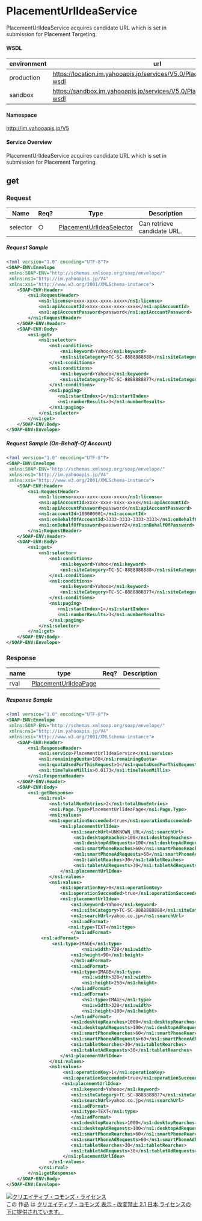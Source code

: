 # PlacementUrlIdeaService
PlacementUrlIdeaService acquires candidate URL which is set in submission for Placement Targeting. 
#### WSDL
| environment | url |
|---|---|
| production  | https://location.im.yahooapis.jp/services/V5.0/PlacementUrlIdeaService?wsdl|
| sandbox  | https://sandbox.im.yahooapis.jp/services/V5.0/PlacementUrlIdeaService?wsdl|
#### Namespace
http://im.yahooapis.jp/V5
#### Service Overview
PlacementUrlIdeaService acquires candidate URL which is set in submission for Placement Targeting.

## get
### Request

| Name | Req? | Type | Description | 
|---|---|---|---|
| selector | ○ | [PlacementUrlIdeaSelector](../data/PlacementUrlIdeaSelector.md) | Can retrieve candidate URL. | 

##### Request Sample
```xml
<?xml version="1.0" encoding="UTF-8"?>
<SOAP-ENV:Envelope
 xmlns:SOAP-ENV="http://schemas.xmlsoap.org/soap/envelope/"
 xmlns:ns1="http://im.yahooapis.jp/V4"
 xmlns:xsi="http://www.w3.org/2001/XMLSchema-instance">
    <SOAP-ENV:Header>
        <ns1:RequestHeader>
            <ns1:license>xxxx-xxxx-xxxx-xxxx</ns1:license>
            <ns1:apiAccountId>xxxx-xxxx-xxxx-xxxx</ns1:apiAccountId>
            <ns1:apiAccountPassword>password</ns1:apiAccountPassword>
        </ns1:RequestHeader>
    </SOAP-ENV:Header>
    <SOAP-ENV:Body>
        <ns1:get>
            <ns1:selector>
                <ns1:conditions>
                    <ns1:keyword>Yahoo</ns1:keyword>
                    <ns1:siteCategory>TC-SC-8888888888</ns1:siteCategory>
                </ns1:conditions> 
                <ns1:conditions>
                    <ns1:keyword>Yahooo</ns1:keyword>
                    <ns1:siteCategory>TC-SC-8888888877</ns1:siteCategory>
                </ns1:conditions> 
                <ns1:paging>
                   <ns1:startIndex>1</ns1:startIndex>
                   <ns1:numberResults>3</ns1:numberResults>
                </ns1:paging>
            </ns1:selector>
        </ns1:get>
    </SOAP-ENV:Body>
</SOAP-ENV:Envelope>
```

##### Request Sample (On-Behalf-Of Account) 
```xml
<?xml version="1.0" encoding="UTF-8"?>
<SOAP-ENV:Envelope
 xmlns:SOAP-ENV="http://schemas.xmlsoap.org/soap/envelope/"
 xmlns:ns1="http://im.yahooapis.jp/V4"
 xmlns:xsi="http://www.w3.org/2001/XMLSchema-instance">
    <SOAP-ENV:Header>
        <ns1:RequestHeader>
            <ns1:license>xxxx-xxxx-xxxx-xxxx</ns1:license>
            <ns1:apiAccountId>xxxx-xxxx-xxxx-xxxx</ns1:apiAccountId>
            <ns1:apiAccountPassword>password</ns1:apiAccountPassword>
            <ns1:accountId>100000001</ns1:accountId>
            <ns1:onBehalfOfAccountId>3333-3333-3333-3333</ns1:onBehalfOfAccountId>
            <ns1:onBehalfOfPassword>password2</ns1:onBehalfOfPassword>
        </ns1:RequestHeader>
    </SOAP-ENV:Header>
    <SOAP-ENV:Body>
        <ns1:get>
            <ns1:selector>
                <ns1:conditions>
                    <ns1:keyword>Yahoo</ns1:keyword>
                    <ns1:siteCategory>TC-SC-8888888888</ns1:siteCategory>
                </ns1:conditions> 
                <ns1:conditions>
                    <ns1:keyword>Yahooo</ns1:keyword>
                    <ns1:siteCategory>TC-SC-8888888877</ns1:siteCategory>
                </ns1:conditions> 
                <ns1:paging>
                   <ns1:startIndex>1</ns1:startIndex>
                   <ns1:numberResults>3</ns1:numberResults>
                </ns1:paging>
            </ns1:selector>
        </ns1:get>
    </SOAP-ENV:Body>
</SOAP-ENV:Envelope>
```

### Response
| name | type | Req? | Description | 
|---|---|---|---|
| rval | [PlacementUrlIdeaPage](../data/PlacementUrlIdeaPage.md) |  |  | 

##### Response Sample
```xml
<?xml version="1.0" encoding="UTF-8"?>
<SOAP-ENV:Envelope
 xmlns:SOAP-ENV="http://schemas.xmlsoap.org/soap/envelope/"
 xmlns:ns1="http://im.yahooapis.jp/V4"
 xmlns:xsi="http://www.w3.org/2001/XMLSchema-instance">
    <SOAP-ENV:Header>
        <ns1:ResponseHeader>
            <ns1:service>PlacementUrlIdeaService</ns1:service>
            <ns1:remainingQuota>100</ns1:remainingQuota>
            <ns1:quotaUsedForThisRequest>1</ns1:quotaUsedForThisRequest>
            <ns1:timeTakenMillis>0.0173</ns1:timeTakenMillis>
        </ns1:ResponseHeader>
    </SOAP-ENV:Header>
    <SOAP-ENV:Body>
        <ns1:getResponse>
            <ns1:rval>
                <ns1:totalNumEntries>2</ns1:totalNumEntries>
                <ns1:Page.Type>PlacementUrlIdeaPage</ns1:Page.Type>
                <ns1:values>
                <ns1:operationSucceeded>true</ns1:operationSucceeded>
                    <ns1:placementUrlIdea>
                        <ns1:searchUrl>UNKNOWN_URL</ns1:searchUrl>
                         <ns1:desktopReaches>100</ns1:desktopReaches>
                         <ns1:desktopAdRequests>100</ns1:desktopAdRequests>
                         <ns1:smartPhoneReaches>60</ns1:smartPhoneReaches>
                         <ns1:smartPhoneAdRequests>60</ns1:smartPhoneAdRequests>
                         <ns1:tabletReaches>30</ns1:tabletReaches>
                         <ns1:tabletAdRequests>30</ns1:tabletAdRequests>
                    </ns1:placementUrlIdea>
                </ns1:values>
                <ns1:values>
                    <ns1:operationKey>0</ns1:operationKey>
                    <ns1:operationSucceeded>true</ns1:operationSucceeded>
                    <ns1:placementUrlIdea>
                        <ns1:keyword>Yahoo</ns1:keyword>
                        <ns1:siteCategory>TC-SC-8888888888</ns1:siteCategory>
                        <ns1:searchUrl>yahoo.co.jp</ns1:searchUrl>
                        <ns1:adFormat>
　　　                  <ns1:type>TEXT</ns1:type>
                        </ns1:adFormat>
　　　　　　   <ns1:adFormat>
　　　　　　       <ns1:type>IMAGE</ns1:type>
                            <ns1:width>728</ns1:width>
                        <ns1:height>90</ns1:height>
                        </ns1:adFormat>
                        <ns1:adFormat>                        
                        <ns1:type>IMAGE</ns1:type>
                            <ns1:width>320</ns1:width>
                            <ns1:height>250</ns1:height>
                        </ns1:adFormat>                       
                        <ns1:adFormat>
                            <ns1:type>IMAGE</ns1:type>
                            <ns1:width>320</ns1:width>
                            <ns1:height>100</ns1:height>
                        </ns1:adFormat>
                        <ns1:desktopRearches>1000</ns1:desktopRearches>
                        <ns1:desktopAdRequests>100</ns1:desktopAdRequests>
                        <ns1:smartPhoneRearches>60</ns1:smartPhoneRearches>
                        <ns1:smartPhoneAdRequests>60</ns1:smartPhoneAdRequests>
                        <ns1:tabletRearches>30</ns1:tabletRearches>
                        <ns1:tabletAdRequests>30</ns1:tabletRearches>
                    </ns1:placementUrlIdea> 
                </ns1:values>
                <ns1:values>
                     <ns1:operationKey>1</ns1:operationKey>
                     <ns1:operationSucceeded>true</ns1:operationSucceeded>
                   　<ns1:placementUrlIdea>
                        <ns1:keyword>Yahooo</ns1:keyword>
                        <ns1:siteCategory>TC-SC-8888888877</ns1:siteCategory>
                        <ns1:searchUrl>yahoo.co.jp</ns1:searchUrl>
                        <ns1:adFormat>
                        <ns1:type>TEXT</ns1:type>
                        </ns1:adFormat>
                        <ns1:desktopRearches>1000</ns1:desktopRearches>
                        <ns1:desktopAdRequests>100</ns1:desktopAdRequests>
                        <ns1:smartPhoneRearches>60</ns1:smartPhoneRearches>
                        <ns1:smartPhoneAdRequests>60</ns1:smartPhoneAdRequests>
                        <ns1:tabletRearches>30</ns1:tabletRearches>
                        <ns1:tabletAdRequests>30</ns1:tabletAdRequests>
                     </ns1:placementUrlIdea> 
                </ns1:values>
            </ns1:rval>
        </ns1:getResponse>
    </SOAP-ENV:Body>
</SOAP-ENV:Envelope>
```
<a rel="license" href="http://creativecommons.org/licenses/by-nd/2.1/jp/"><img alt="クリエイティブ・コモンズ・ライセンス" style="border-width:0" src="https://i.creativecommons.org/l/by-nd/2.1/jp/88x31.png" /></a><br />この 作品 は <a rel="license" href="http://creativecommons.org/licenses/by-nd/2.1/jp/">クリエイティブ・コモンズ 表示 - 改変禁止 2.1 日本 ライセンスの下に提供されています。</a>
